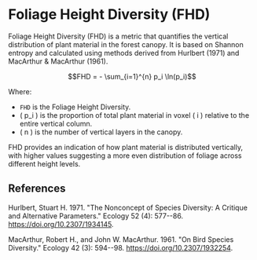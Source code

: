 # Foliage Height Diversity (FHD)

Foliage Height Diversity (FHD) is a metric that quantifies the vertical
distribution of plant material in the forest canopy. It is based on
Shannon entropy and calculated using methods derived from Hurlbert
(1971) and MacArthur & MacArthur (1961).

$$FHD = - \sum_{i=1}^{n} p_i \ln(p_i)$$

Where:

-   `FHD` is the Foliage Height Diversity.
-   ( p_i ) is the proportion of total plant material in voxel ( i )
    relative to the entire vertical column.
-   ( n ) is the number of vertical layers in the canopy.

FHD provides an indication of how plant material is distributed
vertically, with higher values suggesting a more even distribution of
foliage across different height levels.

## References

Hurlbert, Stuart H. 1971. "The Nonconcept of Species Diversity: A
Critique and Alternative Parameters." Ecology 52 (4): 577--86.
<https://doi.org/10.2307/1934145>.

MacArthur, Robert H., and John W. MacArthur. 1961. "On Bird Species
Diversity." Ecology 42 (3): 594--98. <https://doi.org/10.2307/1932254>.
